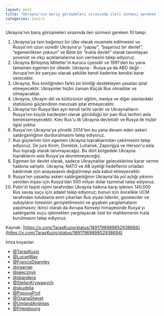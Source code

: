 ```yaml
---
layout: post
title: "Ukrayna'nın barış görüşmeleri sırasında ileri sürmesi gereken 10 talep"
categories: çeviri
---
```


Ukrayna'nın barış görüşmeleri sırasında ileri sürmesi gereken 10 talep:
1. Ukrayna'ya tam bağımsız bir ülke olarak muamele edilmesini ve Rusya'nın uzun süredir Ukrayna'yı “yapay”, “başarısız bir devlet”, “egemenlikten yoksun” ve Batılı bir “kukla devlet” olarak tanımlayan şovenist ve ırkçı açıklamalarına son vermesini talep ediyoruz.
2. Ukrayna Birleşmiş Milletler'in kurucu üyesidir ve 1991'den bu yana tamamen egemen bir ülkedir. Ukrayna - Rusya ya da ABD değil - Avrupa'nın bir parçası olacak şekilde kendi kaderine kendisi karar verecektir.
3. Ukrayna, Rus kimliğinden farklı bir kimliği destekleyen yasaları iptal etmeyecektir. Ukrayinler hiçbir zaman Küçük Rus olmadılar ve olmayacaklar.
4. Ukrayna, Ukrayin dili ve kültürünün eğitim, medya ve diğer alanlardaki statüsünü güçlendiren mevzuatı iptal etmeyecektir.
5. Ukrayna'nın Rusya'dan ayrı kendi tarihi vardır ve Ukraynalıların Rusya'nın küçük kardeşleri olarak görüldüğü bir pan-Rus tarihini asla benimsemeyecektir. Kiev Rus'u ilk Ukrayna devletidir ve Rusya ile hiçbir ilgisi yoktur.
6. Rusya'nın Ukrayna'ya yönelik 2014'ten bu yana devam eden askeri saldırganlığının durdurulmasını talep ediyoruz.
7. Rus güçlerinin tüm egemen Ukrayna topraklarından çekilmesini talep ediyoruz. De jure Kırım, Donetsk, Luhansk, Zaporijjya ve Herson'u asla Rus toprağı olarak tanımayacağız. Bu dört bölgedeki Ukrayna topraklarını asla Rusya'ya devretmeyeceğiz.
8. Egemen bir devlet olarak, sadece Ukraynalılar geleceklerine karar verme hakkına sahiptir. Ukrayna, NATO ve AB üyeliği hedeflerini ortadan kaldırmak için anayasasını değiştirmeyi asla kabul etmeyecektir.
9. Rusya'nın yasadışı askeri saldırganlığının Ukrayna'da yol açtığı yıkımın yeniden inşası için Rusya'dan 500 milyar dolar tazminat talep ediyoruz.
10. Putin'in faşist rejimi tarafından Ukrayna halkına karşı işlenen 140.000 Rus savaş suçu için adalet talep ediyoruz; bunun için öncelikle UCM tarafından tutuklama emri çıkarılan Rus siyasi liderler, gazeteciler ve subayların listesinin genişletilmesini ve gıyaben yargılamaların yapılmasını; ikinci olarak da Avrupa Konseyi himayesinde Rusya'yı saldırganlık suçu işlemekten yargılayacak özel bir mahkemenin hızla kurulmasını talep ediyoruz.

Kaynak: [https://x.com/TarasKuzio/status/1891796989852938694](https://x.com/TarasKuzio/status/1891796989852938694)

İmza koyanlar:

- [@TarasKuzio](https://x.com/TarasKuzio)
- [@LucanWay](https://x.com/LucanWay)
- [@FrancisDearnley](https://x.com/FrancisDearnley)
- [@irgarner](https://x.com/irgarner)
- [@jajecznyk](https://x.com/jajecznyk)
- [@sbandera](https://x.com/sbandera)
- [@StefanKrywawych](https://x.com/StefanKrywawych)
- [@skudelia](https://x.com/skudelia)
- [@PopovaProf](https://x.com/PopovaProf)
- [@OxanaShevel](https://x.com/OxanaShevel)
- [@UmlandAndreas](https://x.com/UmlandAndreas)
- [@FHeisbourg](https://x.com/FHeisbourg)

